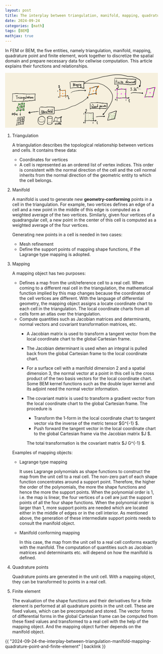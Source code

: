 ```yaml
---
layout: post
title: The interplay between triangulation, manifold, mapping, quadrature point and finite element
date: 2024-09-24
categories: [math]
tags: [BEM]
mathjax: true
---
```


In FEM or BEM, the five entities, namely triangulation, manifold, mapping, quadrature point and finite element, work together to discretize the spatial domain and prepare necessary data for cellwise computation. This article explains their functions and relationships.

![img](/figures/2024-09-23_21-14-52-interplay-of-triangulation-manifold-mapping-etc.png)

1.  Triangulation
    
    A triangulation describes the topological relationship between vertices and cells. It contains these data:
    -   Coordinates for vertices
    -   A cell is represented as an ordered list of vertex indices. This order is consistent with the normal direction of the cell and the cell normal inherits from the normal direction of the geometric entity to which the cell belongs.

2.  Manifold
    
    A manifold is used to generate new **geometry-conforming** points in a cell in the triangulation. For example, two vertices defines an edge of a cell and a new point in the middle of this edge is computed as a weighted average of the two vertices. Similarly, given four vertices of a quadrangular cell, a new point in the center of this cell is computed as a weighted average of the four vertices.
    
    Generating new points in a cell is needed in two cases:
    
    -   Mesh refinement
    -   Define the support points of mapping shape functions, if the Lagrange type mapping is adopted.

3.  Mapping
    
    A mapping object has two purposes:
    
    -   Defines a map from the unit/reference cell to a real cell. When coming to a different real cell in the triangulation, the mathematical function implied by this map changes because the coordinates of the cell vertices are different. With the language of differential geometry, the mapping object assigns a locate coordinate chart to each cell in the triangulation. The local coordinate charts from all cells form an atlas over the triangulation.
    -   Compute quantities such as Jacobian matrices and determinants, normal vectors and covariant transformation matrices, etc.
        -   A Jacobian matrix is used to transform a tangent vector from the local coordinate chart to the global Cartesian frame.
        -   The Jacobian determinant is used when an integral is pulled back from the global Cartesian frame to the local coordinate chart.
        -   For a surface cell with a manifold dimension 2 and a spatial dimension 3, the normal vector at a point in this cell is the cross product of the two basis vectors for the local coordinate chart. Some BEM kernel functions such as the double layer kernel and its adjoint need the normal vector information.
        -   The covariant matrix is used to transform a gradient vector from the local coordinate chart to the global Cartesian frame. The procedure is
            
            -   Transform the 1-form in the local coordinate chart to tangent vector via the inverse of the metric tensor $G^{-1} $.
            -   Push forward the tangent vector in the local coordinate chart to the global Cartesian frame via the Jacobian matrix $J $.
            
            The total transformation is the covariant matrix $J G^{-1} $.
    
    Examples of mapping objects:
    
    -   Lagrange type mapping
        
        It uses Lagrange polynomials as shape functions to construct the map from the unit cell to a real cell. The non-zero part of each shape function concentrates around a support point. Therefore, the higher the order of the polynomials, the more the shape functions and hence the more the support points. When the polynomial order is 1, i.e. the map is linear, the four vertices of a cell are just the support points of all the four shape functions. When the polynomial order is larger than 1, more support points are needed which are located either in the middle of edges or in the cell interior. As mentioned above, the generation of these intermediate support points needs to consult the manifold object.
    
    -   Manifold conforming mapping
        
        In this case, the map from the unit cell to a real cell conforms exactly with the manifold. The computation of quantities such as Jacobian matrices and determinants etc. will depend on how the manifold is defined.

4.  Quadrature points
    
    Quadrature points are generated in the unit cell. With a mapping object, they can be transformed to points in a real cell.

5.  Finite element
    
    The evaluation of the shape functions and their derivatives for a finite element is performed at all quadrature points in the unit cell. These are fixed values, which can be precomputed and stored. The vector forms of differential forms in the global Cartesian frame can be computed from these fixed values and transformed to a real cell with the help of the mapping object. And the mapping object further depends on the manifold object.

{{ "2024-09-24-the-interplay-between-triangulation-manifold-mapping-quadrature-point-and-finite-element" | backlink }}
